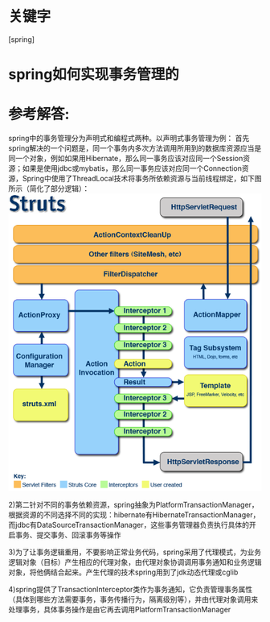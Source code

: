 # 关键字

 \[spring\]

# spring如何实现事务管理的


# 参考解答:

spring中的事务管理分为声明式和编程式两种。以声明式事务管理为例：
首先spring解决的一个问题是，同一个事务内多次方法调用所用到的数据库资源应当是同一个对象，例如如果用Hibernate，那么同一事务应该对应同一个Session资源；如果是使用jdbc或mybatis，那么同一事务应该对应同一个Connection资源，Spring中使用了ThreadLocal技术将事务所依赖资源与当前线程绑定，如下图所示（简化了部分逻辑）：
![](/assets/4.png)

2)第二针对不同的事务依赖资源，spring抽象为PlatformTransactionManager，根据资源的不同选择不同的实现：hibernate有HibernateTransactionManager，而jdbc有DataSourceTransactionManager，这些事务管理器负责执行具体的开启事务、提交事务、回滚事务等操作

3)为了让事务逻辑重用，不要影响正常业务代码，spring采用了代理模式，为业务逻辑对象（目标）产生相应的代理对象，由代理对象协调调用事务通知和业务逻辑对象，将他俩结合起来。产生代理的技术spring用到了jdk动态代理或cglib

4)spring提供了TransactionInterceptor类作为事务通知，它负责管理事务属性（具体到哪些方法需要事务，事务传播行为，隔离级别等），并由代理对象调用来处理事务，具体事务操作是由它再去调用PlatformTransactionManager
